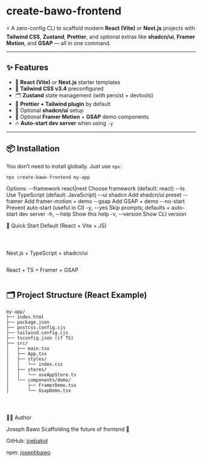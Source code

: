 # create-bawo-frontend

⚡ A zero-config CLI to scaffold modern **React (Vite)** or **Next.js** projects with **Tailwind CSS**, **Zustand**, **Prettier**, and optional extras like **shadcn/ui**, **Framer Motion**, and **GSAP** — all in one command.

---

## ✨ Features

- 🚀 **React (Vite)** or **Next.js** starter templates
- 🎨 **Tailwind CSS v3.4** preconfigured
- 🗂 **Zustand** state management (with persist + devtools)
- 💅 **Prettier + Tailwind plugin** by default
- 🧩 Optional **shadcn/ui** setup
- 🎥 Optional **Framer Motion** + **GSAP** demo components
- 🔥 **Auto-start dev server** when using `-y`

---

## 📦 Installation

You don’t need to install globally. Just use `npx`:

```bash
npx create-bawo-frontend my-app
```

 

Options:
--framework react|next Choose framework (default: react)
--ts Use TypeScript (default: JavaScript)
--ui shadcn Add shadcn/ui preset
--framer Add framer-motion + demo
--gsap Add GSAP + demo
--no-start Prevent auto-start (useful in CI)
-y, --yes Skip prompts; defaults + auto-start dev server
-h, --help Show this help
-v, --version Show CLI version

🚀 Quick Start
Default (React + Vite + JS)
```npx create-bawo-frontend my-app -y
```

```cd my-app
```

```npm run dev
```

Next.js + TypeScript + shadcn/ui


```npx create-bawo-frontend my-next -y --framework next --ts --ui shadcn
```

React + TS + Framer + GSAP


```npx create-bawo-frontend motion-lab -y --ts --framer --gsap
```



## 🗂 Project Structure (React Example)

```text
my-app/
├── index.html
├── package.json
├── postcss.config.cjs
├── tailwind.config.cjs
├── tsconfig.json (if TS)
├── src/
│   ├── main.tsx
│   ├── App.tsx
│   ├── styles/
│   │   └── index.css
│   ├── stores/
│   │   └── useAppStore.ts
│   └── components/demo/
│       ├── FramerDemo.tsx
│       └── GsapDemo.tsx




```

🧑‍💻 Author

Joseph Bawo
Scaffolding the future of frontend 🚀

GitHub: [joebakid](https://github.com/Joebakid/create-bawo-frontend)

npm: [josephbawo](https://www.npmjs.com/~josephbawo)
